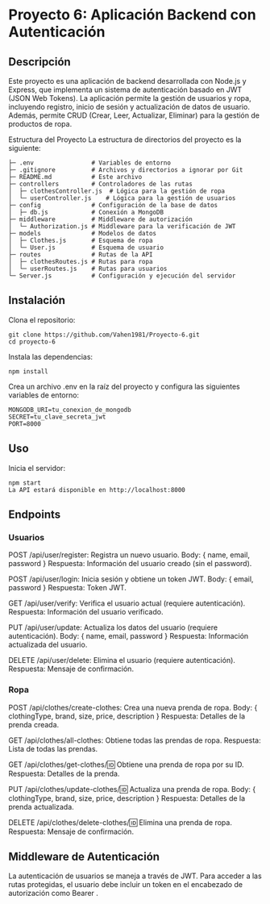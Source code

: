 # Proyecto 6: Aplicación Backend con Autenticación
## Descripción
Este proyecto es una aplicación de backend desarrollada con Node.js y Express, que implementa un sistema de autenticación basado en JWT (JSON Web Tokens). La aplicación permite la gestión de usuarios y ropa, incluyendo registro, inicio de sesión y actualización de datos de usuario. Además, permite CRUD (Crear, Leer, Actualizar, Eliminar) para la gestión de productos de ropa.

Estructura del Proyecto
La estructura de directorios del proyecto es la siguiente:
```
├─ .env                # Variables de entorno
├─ .gitignore          # Archivos y directorios a ignorar por Git
├─ README.md           # Este archivo
├─ controllers         # Controladores de las rutas
│  ├─ clothesController.js  # Lógica para la gestión de ropa
│  └─ userController.js    # Lógica para la gestión de usuarios
├─ config              # Configuración de la base de datos
│  ├─ db.js            # Conexión a MongoDB
├─ middleware          # Middleware de autorización
│  └─ Authorization.js # Middleware para la verificación de JWT
├─ models              # Modelos de datos
│  ├─ Clothes.js       # Esquema de ropa
│  └─ User.js          # Esquema de usuario
├─ routes              # Rutas de la API
│  ├─ clothesRoutes.js # Rutas para ropa
│  └─ userRoutes.js    # Rutas para usuarios
└─ Server.js           # Configuración y ejecución del servidor
```

## Instalación
Clona el repositorio:

```
git clone https://github.com/Vahen1981/Proyecto-6.git
cd proyecto-6
```

Instala las dependencias:
```
npm install
```

Crea un archivo .env en la raíz del proyecto y configura las siguientes variables de entorno:

```
MONGODB_URI=tu_conexion_de_mongodb
SECRET=tu_clave_secreta_jwt
PORT=8000
```

## Uso
Inicia el servidor:
```
npm start
La API estará disponible en http://localhost:8000
```

## Endpoints
### Usuarios

POST /api/user/register: Registra un nuevo usuario.
Body: { name, email, password }
Respuesta: Información del usuario creado (sin el password).

POST /api/user/login: Inicia sesión y obtiene un token JWT.
Body: { email, password }
Respuesta: Token JWT.

GET /api/user/verify: Verifica el usuario actual (requiere autenticación).
Respuesta: Información del usuario verificado.

PUT /api/user/update: Actualiza los datos del usuario (requiere autenticación).
Body: { name, email, password }
Respuesta: Información actualizada del usuario.

DELETE /api/user/delete: Elimina el usuario (requiere autenticación).
Respuesta: Mensaje de confirmación.

### Ropa
POST /api/clothes/create-clothes: Crea una nueva prenda de ropa.
Body: { clothingType, brand, size, price, description }
Respuesta: Detalles de la prenda creada.

GET /api/clothes/all-clothes: Obtiene todas las prendas de ropa.
Respuesta: Lista de todas las prendas.

GET /api/clothes/get-clothes/:id: Obtiene una prenda de ropa por su ID.
Respuesta: Detalles de la prenda.

PUT /api/clothes/update-clothes/:id: Actualiza una prenda de ropa.
Body: { clothingType, brand, size, price, description }
Respuesta: Detalles de la prenda actualizada.

DELETE /api/clothes/delete-clothes/:id: Elimina una prenda de ropa.
Respuesta: Mensaje de confirmación.

## Middleware de Autenticación
La autenticación de usuarios se maneja a través de JWT. Para acceder a las rutas protegidas, el usuario debe incluir un token en el encabezado de autorización como Bearer <token>.